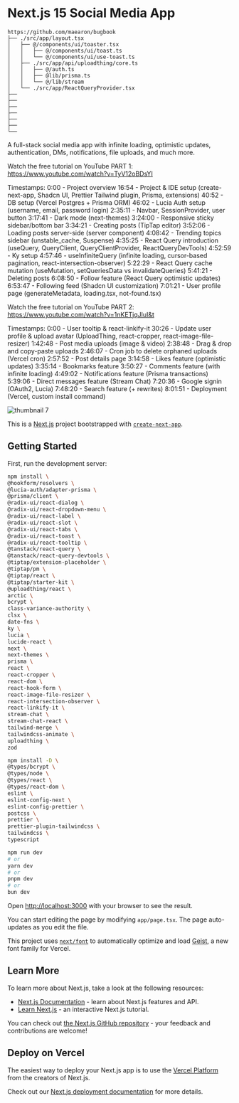 # Next.js 15 Social Media App

```
https://github.com/maearon/bugbook
├── ./src/app/layout.tsx
│   ├── @/components/ui/toaster.tsx
│   │   ├── @/components/ui/toast.ts
│   │   └── @/components/ui/use-toast.ts
│   ├── ./src/app/api/uploadthing/core.ts
│   │   ├── @/auth.ts
│   │   ├── @lib/prisma.ts
│   │   └── @/lib/stream
│   └── ./src/app/ReactQueryProvider.tsx
├── 
├── 
├── 
├── 
├── 
├── 
└── 
```

A full-stack social media app with infinite loading, optimistic updates, authentication, DMs, notifications, file uploads, and much more.

Watch the free tutorial on YouTube PART 1: https://www.youtube.com/watch?v=TyV12oBDsYI

Timestamps:
0:00 - Project overview
16:54 - Project & IDE setup (create-next-app, Shadcn UI, Prettier Tailwind plugin, Prisma, extensions)
40:52 - DB setup (Vercel Postgres + Prisma ORM)
46:02 - Lucia Auth setup (username, email, password login)
2:35:11 - Navbar, SessionProvider, user button
3:17:41 - Dark mode (next-themes)
3:24:00 - Responsive sticky sidebar/bottom bar
3:34:21 - Creating posts (TipTap editor)
3:52:06 - Loading posts server-side (server component)
4:08:42 - Trending topics sidebar (unstable_cache, Suspense)
4:35:25 - React Query introduction (useQuery, QueryClient, QueryClientProvider, ReactQueryDevTools)
4:52:59 - Ky setup
4:57:46 - useInfiniteQuery (infinite loading, cursor-based pagination, react-intersection-observer)
5:22:29 - React Query cache mutation (useMutation, setQueriesData vs invalidateQueries)
5:41:21 - Deleting posts
6:08:50 - Follow feature (React Query optimistic updates)
6:53:47 - Following feed (Shadcn UI customization)
7:01:21 - User profile page (generateMetadata, loading.tsx, not-found.tsx)

Watch the free tutorial on YouTube PART 2: https://www.youtube.com/watch?v=1nKETjqJluI&t

Timestamps:
0:00 - User tooltip & react-linkify-it
30:26 - Update user profile & upload avatar (UploadThing, react-cropper, react-image-file-resizer)
1:42:48 - Post media uploads (image & video)
2:38:48 - Drag & drop and copy-paste uploads
2:46:07 - Cron job to delete orphaned uploads (Vercel cron)
2:57:52 - Post details page
3:14:58 - Likes feature (optimistic updates)
3:35:14 - Bookmarks feature
3:50:27 - Comments feature (with infinite loading)
4:49:02 - Notifications feature (Prisma transactions)
5:39:06 - Direct messages feature (Stream Chat)
7:20:36 - Google signin (OAuth2, Lucia)
7:48:20 - Search feature (+ rewrites)
8:01:51 - Deployment (Vercel, custom install command)

![thumbnail 7](https://github.com/user-attachments/assets/686b37e4-3d16-4bc4-a7f2-9d152c3addf5)

This is a [Next.js](https://nextjs.org) project bootstrapped with [`create-next-app`](https://nextjs.org/docs/app/api-reference/cli/create-next-app).

## Getting Started

First, run the development server:

```bash
npm install \
@hookform/resolvers \
@lucia-auth/adapter-prisma \
@prisma/client \
@radix-ui/react-dialog \
@radix-ui/react-dropdown-menu \
@radix-ui/react-label \
@radix-ui/react-slot \
@radix-ui/react-tabs \
@radix-ui/react-toast \
@radix-ui/react-tooltip \
@tanstack/react-query \
@tanstack/react-query-devtools \
@tiptap/extension-placeholder \
@tiptap/pm \
@tiptap/react \
@tiptap/starter-kit \
@uploadthing/react \
arctic \
bcrypt \
class-variance-authority \
clsx \
date-fns \
ky \
lucia \
lucide-react \
next \
next-themes \
prisma \
react \
react-cropper \
react-dom \
react-hook-form \
react-image-file-resizer \
react-intersection-observer \
react-linkify-it \
stream-chat \
stream-chat-react \
tailwind-merge \
tailwindcss-animate \
uploadthing \
zod
```

```bash
npm install -D \
@types/bcrypt \
@types/node \
@types/react \
@types/react-dom \
eslint \
eslint-config-next \
eslint-config-prettier \
postcss \
prettier \
prettier-plugin-tailwindcss \
tailwindcss \
typescript
```

```bash
npm run dev
# or
yarn dev
# or
pnpm dev
# or
bun dev
```

Open [http://localhost:3000](http://localhost:3000) with your browser to see the result.

You can start editing the page by modifying `app/page.tsx`. The page auto-updates as you edit the file.

This project uses [`next/font`](https://nextjs.org/docs/app/building-your-application/optimizing/fonts) to automatically optimize and load [Geist](https://vercel.com/font), a new font family for Vercel.

## Learn More

To learn more about Next.js, take a look at the following resources:

- [Next.js Documentation](https://nextjs.org/docs) - learn about Next.js features and API.
- [Learn Next.js](https://nextjs.org/learn) - an interactive Next.js tutorial.

You can check out [the Next.js GitHub repository](https://github.com/vercel/next.js) - your feedback and contributions are welcome!

## Deploy on Vercel

The easiest way to deploy your Next.js app is to use the [Vercel Platform](https://vercel.com/new?utm_medium=default-template&filter=next.js&utm_source=create-next-app&utm_campaign=create-next-app-readme) from the creators of Next.js.

Check out our [Next.js deployment documentation](https://nextjs.org/docs/app/building-your-application/deploying) for more details.
